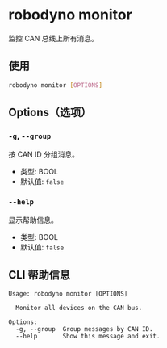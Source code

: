 # robodyno monitor

监控 CAN 总线上所有消息。

## 使用

```bash
robodyno monitor [OPTIONS]
```

## Options（选项）

### `-g`, `--group`

按 CAN ID 分组消息。

- 类型: BOOL
- 默认值: `false`

### `--help`

显示帮助信息。

- 类型: BOOL
- 默认值: `false`

## CLI 帮助信息

```
Usage: robodyno monitor [OPTIONS]

  Monitor all devices on the CAN bus.

Options:
  -g, --group  Group messages by CAN ID.
  --help       Show this message and exit.
```
